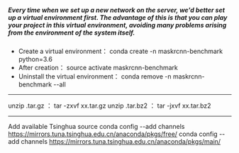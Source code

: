 ##### Every time when we set up a new network on the server, we'd better set up a virtual environment first. The advantage of this is that you can play your project in this virtual environment, avoiding many problems arising from the environment of the system itself.

- Create a virtual environment：        conda create -n maskrcnn-benchmark python=3.6
- After creation：                     source activate maskrcnn-benchmark
- Uninstall the virtual environment： conda remove -n maskrcnn-benchmark --all

------

unzip  .tar.gz ：      tar -zxvf xx.tar.gz
unzip  .tar.bz2 ：    tar -jxvf xx.tar.bz2

------

Add available Tsinghua source
conda config --add channels https://mirrors.tuna.tsinghua.edu.cn/anaconda/pkgs/free/
conda config --add channels https://mirrors.tuna.tsinghua.edu.cn/anaconda/pkgs/main/